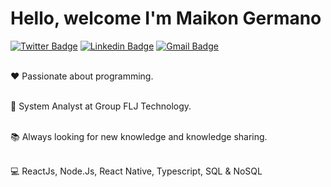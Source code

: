 # Hello, welcome I'm Maikon Germano


[![Twitter Badge](https://img.shields.io/badge/-@maikongermano-5C73F2?style=flat-square&labelColor=5C73F2&logo=twitter&logoColor=white&link=https://twitter.com/maikongermano)](https://twitter.com/maikongermano) 
[![Linkedin Badge](https://img.shields.io/badge/-Maikon%20Germano-5C73F2?style=flat-square&logo=Linkedin&logoColor=white&link=https://www.linkedin.com/in/maikongermano/)](https://www.linkedin.com/in/maikongermano/) 
[![Gmail Badge](https://img.shields.io/badge/-maikongermano840@gmail.com-5C73F2?style=flat-square&logo=Gmail&logoColor=white&link=mailto:maikongermano840@gmail.com)](mailto:maikongermano840@gmail.com)

<br/> :heart: Passionate about programming.

<br/> :office: System Analyst at Group FLJ Technology.

<br/> :books: Always looking for new knowledge and knowledge sharing.

<br/> :computer: ReactJs, Node.Js, React Native, Typescript,
SQL & NoSQL
